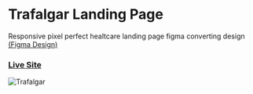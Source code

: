 # Trafalgar Landing Page

Responsive pixel perfect healtcare landing page figma converting design [(Figma Design)](https://www.figma.com/community/file/892358789568947362) 

### [Live Site](https://trafalgar-landing-page.herokuapp.com/)

![Trafalgar](https://user-images.githubusercontent.com/65803684/151150100-65d1f437-8f53-44aa-bae1-fdd10fed6db7.png)
